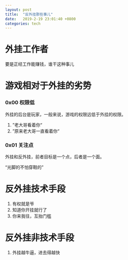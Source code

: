 ```yaml
---
layout: post
title:  "反外挂那些事儿"
date:   2019-2-19 23:01:40 +0800
categories: tech
---
```



# 外挂工作者

要是正经工作能赚钱，谁干这种事儿

# 游戏相对于外挂的劣势

### 0x00 权限低

外挂的后台是玩家，一般来说，游戏的权限远低于外挂的权限。

1. ”老大哥看着你“
1. ”原来老大哥一直看着你“

### 0x01 关注点

外挂和反外挂，前者目标是一个点，后者是一个面。

“光脚的不怕穿鞋的”

# 反外挂技术手段

1. 有权就是爷
1. 知道你开挂就行了
1. 你来我往，互抬门槛

# 反外挂非技术手段

1. 外挂越牛逼，进去得越快


